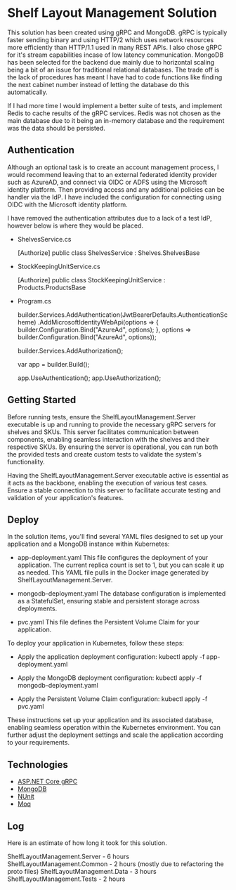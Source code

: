 ﻿# Shelf Layout Management Solution
This solution has been created using gRPC and MongoDB. gRPC is typically faster sending binary and using HTTP/2 which uses network resources more efficiently than HTTP/1.1 used in many REST APIs. 
I also chose gRPC for it's stream capabilities incase of low latency communication. MongoDB has been selected for the backend due mainly due to horizontal scaling being a bit of an issue for traditional relational databases. The trade off is the lack of procedures has meant I have had to code functions like finding the next cabinet number instead of letting the database do this automatically.

If I had more time I would implement a better suite of tests, and implement Redis to cache results of the gRPC services. Redis was not chosen as the main database due to it being an in-memory database and the requirement was the data should be persisted.

## Authentication
Although an optional task is to create an account management process, I would recommend leaving that to an external federated identity provider such as AzureAD, and connect via OIDC or ADFS using the Microsoft identity platform.
Then providing access and any additional policies can be handler via the IdP. I have included the configuration for connecting using OIDC with the Microsoft identity platform.

I have removed the authentication attributes due to a lack of a test IdP, however below is where they would be placed.

* ShelvesService.cs

	[Authorize]
	public class ShelvesService : Shelves.ShelvesBase

* StockKeepingUnitService.cs

	[Authorize]
    public class StockKeepingUnitService : Products.ProductsBase
	 
* Program.cs
 
	builder.Services.AddAuthentication(JwtBearerDefaults.AuthenticationScheme)
    .AddMicrosoftIdentityWebApi(options =>
        {
            builder.Configuration.Bind("AzureAd", options);
        },
        options => builder.Configuration.Bind("AzureAd", options));

    builder.Services.AddAuthorization();

    var app = builder.Build();

    app.UseAuthentication();
    app.UseAuthorization();



## Getting Started
Before running tests, ensure the ShelfLayoutManagement.Server executable is up and running to provide the necessary gRPC servers for shelves and SKUs. This server facilitates communication between components, enabling seamless interaction with the shelves and their respective SKUs. By ensuring the server is operational, you can run both the provided tests and create custom tests to validate the system's functionality.

Having the ShelfLayoutManagement.Server executable active is essential as it acts as the backbone, enabling the execution of various test cases. Ensure a stable connection to this server to facilitate accurate testing and validation of your application's features.


## Deploy
In the solution items, you'll find several YAML files designed to set up your application and a MongoDB instance within Kubernetes:

* app-deployment.yaml
This file configures the deployment of your application. The current replica count is set to 1, but you can scale it up as needed. This YAML file pulls in the Docker image generated by ShelfLayoutManagement.Server.

* mongodb-deployment.yaml
The database configuration is implemented as a StatefulSet, ensuring stable and persistent storage across deployments.

* pvc.yaml
This file defines the Persistent Volume Claim for your application.

To deploy your application in Kubernetes, follow these steps:

* Apply the application deployment configuration:
kubectl apply -f app-deployment.yaml

* Apply the MongoDB deployment configuration:
kubectl apply -f mongodb-deployment.yaml

* Apply the Persistent Volume Claim configuration:
kubectl apply -f pvc.yaml

These instructions set up your application and its associated database, enabling seamless operation within the Kubernetes environment. You can further adjust the deployment settings and scale the application according to your requirements.

## Technologies
* [ASP.NET Core gRPC](https://learn.microsoft.com/en-us/aspnet/core/grpc/?view=aspnetcore-6.0)
* [MongoDB](https://www.mongodb.com/)
* [NUnit](https://nunit.org/)
* [Moq](https://github.com/moq)

## Log
Here is an estimate of how long it took for this solution. 

ShelfLayoutManagement.Server - 6 hours
ShelfLayoutManagement.Common - 2 hours (mostly due to refactoring the proto files)
ShelfLayoutManagement.Data - 3 hours
ShelfLayoutManagement.Tests - 2 hours